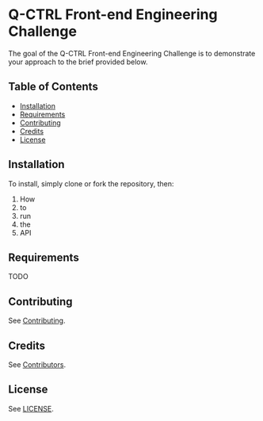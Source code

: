 # Q-CTRL Front-end Engineering Challenge

The goal of the Q-CTRL Front-end Engineering Challenge is to demonstrate your approach to the brief provided below.

## Table of Contents

- [Installation](#installation)
- [Requirements](#requirements)
- [Contributing](#contributing)
- [Credits](#credits)
- [License](#license)

## Installation

To install, simply clone or fork the repository, then:

1. How
1. to
1. run
1. the
1. API

## Requirements

TODO

## Contributing

See [Contributing](https://github.com/qctrl/.github/blob/master/CONTRIBUTING.md).

## Credits

See [Contributors](https://github.com/qctrl/front-end-challenge/graphs/contributors).

## License

See [LICENSE](LICENSE).

